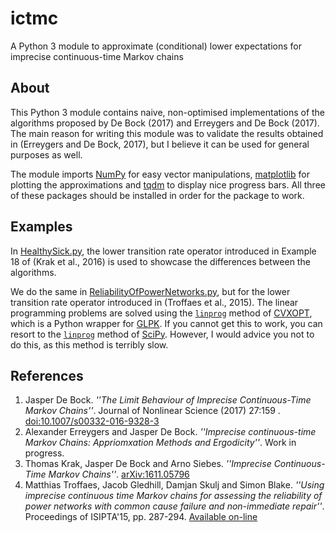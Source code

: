 # ictmc
A Python 3 module to approximate (conditional) lower expectations for imprecise continuous-time Markov chains

## About
This Python 3 module contains naive, non-optimised implementations of the algorithms proposed by De Bock (2017) and Erreygers and De Bock (2017).
The main reason for writing this module was to validate the results obtained in (Erreygers and De Bock, 2017), but I believe it can be used for general purposes as well.

The module imports [NumPy](http://www.numpy.org/) for easy vector manipulations, [matplotlib](http://matplotlib.org/) for plotting the approximations and [tqdm](https://github.com/tqdm/tqdm) to display nice progress bars.
All three of these packages should be installed in order for the package to work. 

## Examples
In [HealthySick.py](HealthySick.py), the lower transition rate operator introduced in Example 18 of (Krak et al., 2016) is used to showcase the differences between the algorithms.

We do the same in [ReliabilityOfPowerNetworks.py](ReliabilityOfPowerNetworks.py), but for the lower transition rate operator introduced in (Troffaes et al., 2015).
The linear programming problems are solved using the [`linprog`](http://cvxopt.org/userguide/coneprog.html#linear-programming) method of [CVXOPT](http://cvxopt.org/), which is a Python wrapper for [GLPK](https://www.gnu.org/software/glpk/).
If you cannot get this to work, you can resort to the [`linprog`](https://docs.scipy.org/doc/scipy/reference/generated/scipy.optimize.linprog.html) method of [SciPy](https://www.scipy.org/).
However, I would advice you not to do this, as this method is terribly slow.

## References
1. Jasper De Bock. _''The Limit Behaviour of Imprecise Continuous-Time Markov Chains''_.  Journal of Nonlinear Science (2017) 27:159 . [doi:10.1007/s00332-016-9328-3](http://dx.doi.org/10.1007/s00332-016-9328-3)
2. Alexander Erreygers and Jasper De Bock. _''Imprecise continuous-time Markov Chains: Appriomxation Methods and Ergodicity''_. Work in progress.
3. Thomas Krak, Jasper De Bock and Arno Siebes. _''Imprecise Continuous-Time Markov Chains''_. [arXiv:1611.05796](https://arxiv.org/abs/1611.05796)
4. Matthias Troffaes, Jacob Gledhill, Damjan Skulj and Simon Blake. _''Using imprecise continuous time Markov chains for assessing the reliability of power networks with common cause failure and non-immediate repair''_. Proceedings of ISIPTA'15, pp. 287-294. [Available on-line](http://www.sipta.org/isipta15/data/paper/18.pdf)
